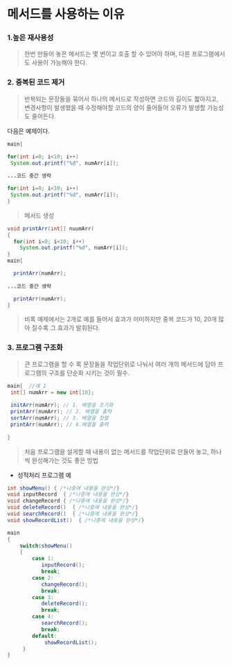 # 메서드를 사용하는 이유
### 1.높은 재사용성
> 한번 만들어 놓은 메서드는 몇 번이고 호출 할 수 있어야 하며, 다른 프로그램에서도 사용이 가능해야 한다.

### 2. 중복된 코드 제거
> 반복되는 문장들을 묶어서 하나의 메서드로 작성하면 코드의 길이도 짧아지고, 변경사항이 발생했을 때 수정해야할 코드의 양이 줄어들어 오류가 발생할 가능성도 줄어든다.

다음은 예제이다.

```java
main{

for(int i=0; i<10; i++)
 System.out.printf("%d", numArr[i]);
 
...코드 중간 생략

for(int i=0; i<10; i++)
 System.out.printf("%d", numArr[i]);
}

```
> 메서드 생성

```java
void printArr(int[] nuumArr)
{
  for(int i=0; i<10; i++)
    System.out.printf("%d", numArr[i]);
}
main{

  printArr(numArr);
 
...코드 중간 생략

  printArr(numArr);
} 
```
> 비록 예제에서는 2개로 예를 들어서 효과가 미미하지만 중복 코드가 10, 20개 많아 질수록 그 효과가 발휘된다.


### 3. 프로그램 구조화
> 큰 프로그램을 할 수 록 문장들을 작업단위로 나눠서 여러 개의 메서드에 담아 프로그램의 구조를 단순화 시키는 것이 필수. 


```java
main{  //예 1
 int[] numArr = new int[10];
 
 initArr(numArr); // 1. 배열을 초기화
 printArr(numArr); // 2. 배열을 출력
 sortArr(numArr); // 3. 배열을 정렬
 printArr(numArr); // 4.배열을 출력
 
} 
```
> 처음 프로그램을 설게할 때 내용이 없는 메서드를 작업단위로 만들어 놓고, 하나씩 완성해가는 것도 좋은 방법


* 성적처리 프로그램 예

```java
int showMenu() { /*나중에 내용을 완성*/}
void inputRecord  { /*나중에 내용을 완성*/}
void changeRecord { /*나중에 내용을 완성*/}
void deleteRecord()  { /*나중에 내용을 완성*/}
void searchRecord()  { /*나중에 내용을 완성*/}
void showRecordList()  { /*나중에 내용을 완성*/}

main
{  
	switch(showMenu()
    {
    	case 1:
           inputRecord();
           break;
        case 2:
           changeRecord();
           break;
        case 3:
           deleteRecord();
           break;
        case 4:
           searchRecord();
           break;
        default:
        	showRecordList();
     }
} 
```
